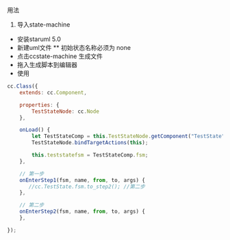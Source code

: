 用法
1. 导入state-machine
* 安装staruml 5.0
* 新建uml文件
** 初始状态名称必须为 none
* 点击ccstate-machine 生成文件
* 拖入生成脚本到编辑器
* 使用
```js
cc.Class({
	extends: cc.Component,

    properties: {
    	TestStateNode: cc.Node
	},

	onLoad() {
		let TestStateComp = this.TestStateNode.getComponent("TestState");
		TestStateNode.bindTargetActions(this);

		this.teststatefsm = TestStateComp.fsm;
	},

	// 第一步
    onEnterStep1(fsm, name, from, to, args) {
       //cc.TestState.fsm.to_step2(); //第二步
    },

    // 第二步
    onEnterStep2(fsm, name, from, to, args) {
    },

});

```
